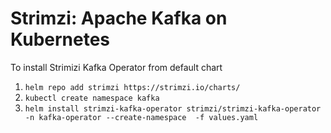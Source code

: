 # Strimzi: Apache Kafka on Kubernetes

To install Strimizi Kafka Operator from default chart

1. `helm repo add strimzi https://strimzi.io/charts/`
2. `kubectl create namespace kafka`
3. `helm install strimzi-kafka-operator strimzi/strimzi-kafka-operator -n kafka-operator --create-namespace  -f values.yaml`
